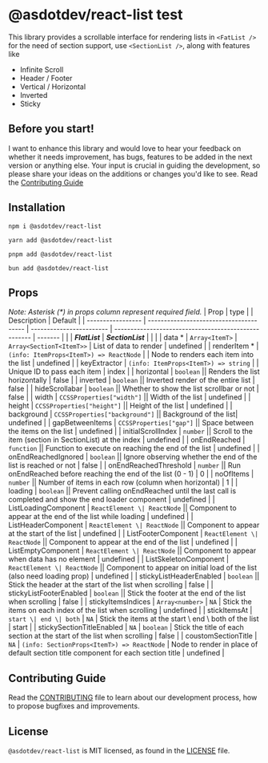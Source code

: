 # @asdotdev/react-list test

This library provides a scrollable interface for rendering lists in `<FatList />` for the need of section support, use `<SectionList />`, along with features like

- Infinite Scroll
- Header / Footer
- Vertical / Horizontal
- Inverted
- Sticky

## Before you start!

I want to enhance this library and would love to hear your feedback on whether it needs improvement, has bugs, features to be added in the next version or anything else. Your input is crucial in guiding the development, so please share your ideas on the additions or changes you'd like to see. Read the [Contributing Guide](#contributing-guide)

## Installation

```
npm i @asdotdev/react-list

yarn add @asdotdev/react-list

pnpm add @asdotdev/react-list

bun add @asdotdev/react-list
```

## Props

_Note: Asterisk (\*) in props column represent required field._
| Prop | type | | Description | Default |
| ----------------- | --------------------------------------- | ------------------------ | ---------------------------------------------------- | ------- |
| | **_FlatList_** | **_SectionList_** | | |
| data \* | `Array<ItemT>` | `Array<SectionT<ItemT>>` | List of data to render | undefined |
| renderItem \* | `(info: ItemProps<ItemT>) => ReactNode` | | Node to renders each item into the list | undefined |
| keyExtractor | `(info: ItemProps<ItemT>) => string` | | Unique ID to pass each item | index |
| horizontal | `boolean` || Renders the list horizontally | false |
| inverted | `boolean` || Inverted render of the entire list | false |
| hideScrollabar | `boolean` || Whether to show the list scrollbar or not | false |
| width | `CCSSProperties["width"]` || Width of the list | undefined |
| height | `CCSSProperties["height"]` || Height of the list | undefined |
| background | `CCSSProperties["background"]` || Background of the list| undefined |
| gapBetweenItems | `CCSSProperties["gap"]` || Space between the items on the list | undefined |
| initialScrollIndex | `number` || Scroll to the item (section in SectionList) at the index | undefined |
| onEndReached | `function` || Function to execute on reaching the end of the list | undefined |
| onEndReachedIgnored | `boolean` || Ignore observing whether the end of the list is reached or not | false |
| onEndReachedThreshold | `number` || Run onEndReached before reaching the end of the list (0 - 1) | 0 |
| noOfItems | `number` || Number of items in each row (column when horizontal) | 1 |
| loading | `boolean` || Prevent calling onEndReached until the last call is completed and show the end loader component | undefined |
| ListLoadingComponent | `ReactElement \| ReactNode` || Component to appear at the end of the list while loading | undefined |
| ListHeaderComponent | `ReactElement \| ReactNode` || Component to appear at the start of the list | undefined |
| ListFooterComponent | `ReactElement \| ReactNode` || Component to appear at the end of the list | undefined |
| ListEmptyComponent | `ReactElement \| ReactNode` || Component to appear when data has no element | undefined |
| ListSkeletonComponent | `ReactElement \| ReactNode` || Component to appear on initial load of the list (also need loading prop) | undefined |
| stickyListHeaderEnabled | `boolean` || Stick the header at the start of the list when scrolling | false |
| stickyListFooterEnabled | `boolean` || Stick the footer at the end of the list when scrolling | false |
| stickyItemsIndices | `Array<number>` | `NA` | Stick the items on each index of the list when scrolling | undefined |
| stickItemsAt | `start \| end \| both` | `NA` | Stick the items at the start \ end \ both of the list | start |
| stickySectionTitleEnabled | `NA` | `boolean` | Stick the title of each section at the start of the list when scrolling | false |
| coustomSectionTitle | `NA` | `(info: SectionProps<ItemT>) => ReactNode` | Node to render in place of default section title component for each section title | undefined |

## Contributing Guide

Read the [CONTRIBUTING](https://github.com/asdotdev/react-list/blob/master/CONTRIBUTING.md) file to learn about our development process, how to propose bugfixes and improvements.

## License

`@asdotdev/react-list` is MIT licensed, as found in the [LICENSE](https://github.com/asdotdev/react-list/blob/master/LICENSE) file.
